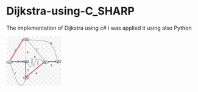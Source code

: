 # Dijkstra-using-C_SHARP
The implementation of Dijkstra using c# 
i was applied it using also Python 





![Screenshot](DIJ.png)
